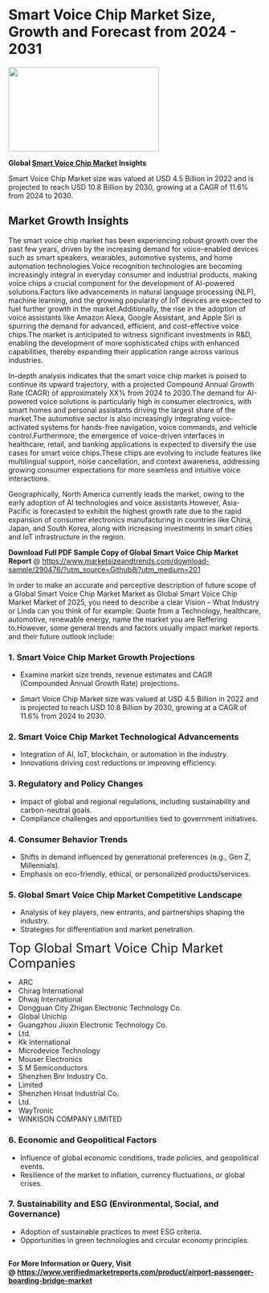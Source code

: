 <H1>Smart Voice Chip Market Size, Growth and Forecast from 2024 - 2031</H1><img class="aligncenter size-medium wp-image-584254" src="https://thirdeyenews.in/wp-content/uploads/2024/09/Global-Market-Research-300x168.jpeg" alt="" width="300" height="168" /><p><strong>Global&nbsp;<a href="https://www.marketsizeandtrends.com/download-sample/290476/?utm_source=Github8j?utm_medium=201">Smart Voice Chip Market</a> Insights</strong></p><p>Smart Voice Chip Market size was valued at USD 4.5 Billion in 2022 and is projected to reach USD 10.8 Billion by 2030, growing at a CAGR of 11.6% from 2024 to 2030.</p><p><h2>Market Growth Insights</h2> <p>The smart voice chip market has been experiencing robust growth over the past few years, driven by the increasing demand for voice-enabled devices such as smart speakers, wearables, automotive systems, and home automation technologies.Voice recognition technologies are becoming increasingly integral in everyday consumer and industrial products, making voice chips a crucial component for the development of AI-powered solutions.Factors like advancements in natural language processing (NLP), machine learning, and the growing popularity of IoT devices are expected to fuel further growth in the market.Additionally, the rise in the adoption of voice assistants like Amazon Alexa, Google Assistant, and Apple Siri is spurring the demand for advanced, efficient, and cost-effective voice chips.The market is anticipated to witness significant investments in R&D, enabling the development of more sophisticated chips with enhanced capabilities, thereby expanding their application range across various industries.</p> <p>In-depth analysis indicates that the smart voice chip market is poised to continue its upward trajectory, with a projected Compound Annual Growth Rate (CAGR) of approximately XX% from 2024 to 2030.The demand for AI-powered voice solutions is particularly high in consumer electronics, with smart homes and personal assistants driving the largest share of the market.The automotive sector is also increasingly integrating voice-activated systems for hands-free navigation, voice commands, and vehicle control.Furthermore, the emergence of voice-driven interfaces in healthcare, retail, and banking applications is expected to diversify the use cases for smart voice chips.These chips are evolving to include features like multilingual support, noise cancellation, and context awareness, addressing growing consumer expectations for more seamless and intuitive voice interactions.<p>Geographically, North America currently leads the market, owing to the early adoption of AI technologies and voice assistants.However, Asia-Pacific is forecasted to exhibit the highest growth rate due to the rapid expansion of consumer electronics manufacturing in countries like China, Japan, and South Korea, along with increasing investments in smart cities and IoT infrastructure in the region.</p> <p><span class=""><strong>Download Full PDF Sample Copy of Global Smart Voice Chip Market Report</strong> @ <a href="https://www.marketsizeandtrends.com/download-sample/290476/?utm_source=Github8j?utm_medium=201" target="_blank">https://www.marketsizeandtrends.com/download-sample/290476/?utm_source=Github8j?utm_medium=201</a></span></p><p>In order to make an accurate and perceptive description of future scope of a Global&nbsp;Smart Voice Chip Market Market as Global&nbsp;Smart Voice Chip Market Market of 2025, you need to describe a clear Vision &ndash; What Industry or Linda can you think of for example: Quote from a Technology, healthcare, automotive, renewable energy, name the market you are Reffering to.However, some general trends and factors usually impact market reports and their future outlook include:</p><h3>1.&nbsp;<strong>Smart Voice Chip Market Growth Projections</strong></h3><ul><li>Examine market size trends, revenue estimates and CAGR (Compounded Annual Growth Rate) projections.</li><li><p>Smart Voice Chip Market size was valued at USD 4.5 Billion in 2022 and is projected to reach USD 10.8 Billion by 2030, growing at a CAGR of 11.6% from 2024 to 2030.</p></li></ul><h3>2.&nbsp;<strong>Smart Voice Chip Market Technological Advancements</strong></h3><ul><li>Integration of AI, IoT, blockchain, or automation in the industry.</li><li>Innovations driving cost reductions or improving efficiency.</li></ul><h3>3.&nbsp;<strong>Regulatory and Policy Changes</strong></h3><ul><li>Impact of global and regional regulations, including sustainability and carbon-neutral goals.</li><li>Compliance challenges and opportunities tied to government initiatives.</li></ul><h3>4.&nbsp;<strong>Consumer Behavior Trends</strong></h3><ul><li>Shifts in demand influenced by generational preferences (e.g., Gen Z, Millennials).</li><li>Emphasis on eco-friendly, ethical, or personalized products/services.</li></ul><h3>5.&nbsp;<strong>Global Smart Voice Chip Market Competitive Landscape</strong></h3><ul><li>Analysis of key players, new entrants, and partnerships shaping the industry.</li><li>Strategies for differentiation and market penetration.</li></ul><p data-pm-slice="1 1 []"><span style="color: inherit; font-family: inherit; font-size: 25px;">Top Global Smart Voice Chip Market Companies</span></p><div class="" data-test-id=""><p><li>ARC</li><li> Chirag International</li><li> Dhwaj International</li><li> Dongguan City Zhigan Electronic Technology Co.</li><li> Global Unichip</li><li> Guangzhou Jiuxin Electronic Technology Co.</li><li> Ltd.</li><li> Kk International</li><li> Microdevice Technology</li><li> Mouser Electronics</li><li> S M Semiconductors</li><li> Shenzhen Bnr Industry Co.</li><li> Limited</li><li> Shenzhen Hnsat Industrial Co.</li><li> Ltd.</li><li> WayTronic</li><li> WINKISON COMPANY LIMITED</li></p></div><h3>6.&nbsp;<strong>Economic and Geopolitical Factors</strong></h3><ul><li>Influence of global economic conditions, trade policies, and geopolitical events.</li><li>Resilience of the market to inflation, currency fluctuations, or global crises.</li></ul><h3>7.&nbsp;<strong>Sustainability and ESG (Environmental, Social, and Governance)</strong></h3><ul><li>Adoption of sustainable practices to meet ESG criteria.</li><li>Opportunities in green technologies and circular economy principles.</li></ul><h2><strong style="font-size: 14px;">For More Information or Query, Visit @&nbsp;</strong><a style="background-color: #ffffff; font-size: 14px;" href="https://www.marketsizeandtrends.com/report/smart-voice-chip-market/" target="_blank">https://www.verifiedmarketreports.com/product/airport-passenger-boarding-bridge-market</a></h2>
